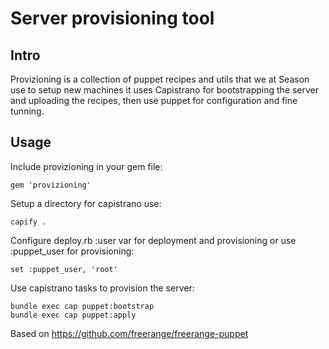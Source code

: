 Server provisioning tool
========================

Intro
-----

Provizioning is a collection of puppet recipes and utils that we at Season use to setup new machines it uses Capistrano for bootstrapping the server and uploading the recipes, then use puppet for configuration and fine tunning.

Usage
-----

Include provizioning in your gem file:

	gem 'provizioning'

Setup a directory for capistrano use:

	capify .

Configure deploy.rb :user var for deployment and provisioning or use :puppet_user for provisioning:

	set :puppet_user, 'root'

Use capistrano tasks to provision the server:

	bundle exec cap puppet:bootstrap
	bundle exec cap puppet:apply

Based on https://github.com/freerange/freerange-puppet